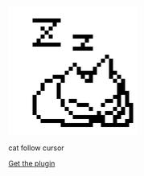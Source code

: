 ![icon](icon.png)

cat follow cursor

[Get the plugin](https://create.roblox.com/store/asset/17229773259/)
